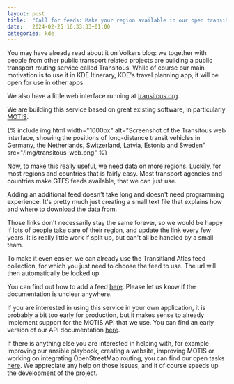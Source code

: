 ```yaml
---
layout: post
title:  "Call for feeds: Make your region available in our open transit router"
date:   2024-02-25 16:33:33+01:00
categories: kde
---
```


You may have already read about it on Volkers blog: we together with people from other public transport related projects are building a public transport routing service called Transitous.
While of course our main motivation is to use it in KDE Itinerary, KDE's travel planning app, it will be open for use in other apps.

We also have a little web interface running at [transitous.org](https://transitous.org/).

We are building this service based on great existing software, in particularly [MOTIS](https://motis-project.de).

{% include img.html width="1000px" alt="Screenshot of the Transitous web interface, showing the positions of long-distance transit vehicles in Germany, the Netherlands, Switzerland, Latvia, Estonia and Sweden" src="/img/transitous-web.png" %}

Now, to make this really useful, we need data on more regions.
Luckily, for most regions and countries that is fairly easy. Most transport agencies and countries make GTFS feeds available, that we can just use.

Adding an additional feed doesn't take long and doesn't need programming experience.
It's pretty much just creating a small text file that explains how and where to download the data from.

Those links don't necessarily stay the same forever, so we would be happy if lots of people take care of their region, and update the link every few years. It is really little work if split up, but can't all be handled by a small team.

To make it even easier, we can already use the Transitland Atlas feed collection, for which you just need to choose the feed to use. The url will then automatically be looked up.

You can find out how to add a feed [here](https://github.com/public-transport/transitous?tab=readme-ov-file#adding-a-region).
Please let us know if the documentation is unclear anywhere.

If you are interested in using this service in your own application, it is probably a bit too early for production, but it makes sense to already implement support for the MOTIS API that we use.
You can find an early version of our API documentation [here](https://routing.spline.de/doc/index.html).

If there is anything else you are interested in helping with, for example improving our ansible playbook, creating a website, improving MOTIS or working on integrating OpenStreetMap routing, you can find our open tasks [here](https://github.com/public-transport/transitous/issues). We appreciate any help on those issues, and it of course speeds up the development of the project.
